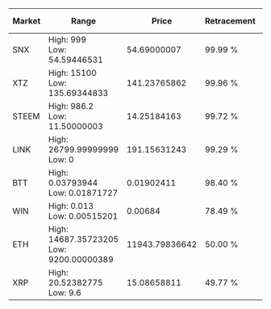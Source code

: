 | Market | Range | Price| Retracement | Doubles to 50% |
| --- | --- | --- | --- | --- |
| SNX | High: 999<br />Low: 54.59446531 | 54.69000007 | 99.99 % | 9.63 |
| XTZ | High: 15100<br />Low: 135.69344833 | 141.23765862 | 99.96 % | 53.94 |
| STEEM | High: 986.2<br />Low: 11.50000003 | 14.25184163 | 99.72 % | 35.00 |
| LINK | High: 26799.99999999<br />Low: 0 | 191.15631243 | 99.29 % | 70.10 |
| BTT | High: 0.03793944<br />Low: 0.01871727 | 0.01902411 | 98.40 % | 1.49 |
| WIN | High: 0.013<br />Low: 0.00515201 | 0.00684 | 78.49 % | 1.33 |
| ETH | High: 14687.35723205<br />Low: 9200.00000389 | 11943.79836642 | 50.00 % | 0.00 |
| XRP | High: 20.52382775<br />Low: 9.6 | 15.08658811 | 49.77 % | 0.00 |

